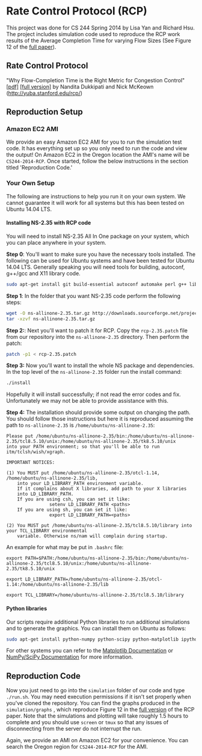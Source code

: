 # Rate Control Protocol (RCP)

This project was done for CS 244 Spring 2014 by Lisa Yan and Richard Hsu.
The project includes simulation code used to reproduce the RCP work results
of the Average Completion Time for varying Flow Sizes (See Figure 12 of the
[full paper][full]).

## Rate Control Protocol

"Why Flow-Completion Time is the Right Metric for Congestion Control"
[\[pdf\]][paper] [\[full version\]][full]
by Nandita Dukkipati and Nick McKeown (http://yuba.stanford.edu/rcp/)

## Reproduction Setup

### Amazon EC2 AMI

We provide an easy Amazon EC2 AMI for you to run the simulation test code. It
has everything set up so you only need to run the code and view the output!
On Amazon EC2 in the Oregon location the AMI's name will be `CS244-2014-RCP`. Once started, follow the below instructions in the section titled 'Reproduction Code.'

### Your Own Setup

The following are instructions to help you run it on your own system. We
cannot guarantee it will work for all systems but this has been tested on
Ubuntu 14.04 LTS.

#### Installing NS-2.35 with RCP code

You will need to install NS-2.35 All In One package on your system, which you
can place anywhere in your system.

**Step 0**: You'll want to make sure you have the necessary tools installed.
The following can be used for Ubuntu systems and have been tested for Ubuntu
14.04 LTS. Generally speaking you will need tools for building, autoconf,
g++/gcc and X11 library code.

```bash
sudo apt-get install git build-essential autoconf automake perl g++ libx11-dev libxt-dev libx11-dev libxmu-dev xorg-dev xgraph
```

**Step 1**: In the folder that you want NS-2.35 code perform the following steps:

```bash
wget -O ns-allinone-2.35.tar.gz http://downloads.sourceforge.net/project/nsnam/allinone/ns-allinone-2.35/ns-allinone-2.35.tar.gz?r=http%3A%2F%2Fsourceforge.net%2Fprojects%2Fnsnam%2Ffiles%2Fallinone%2Fns-allinone-2.35%2F&ts=1401492260&use_mirror=tcpdiag
tar -xzvf ns-allinone-2.35.tar.gz
```

**Step 2:**: Next you'll want to patch it for RCP. Copy the `rcp-2.35.patch`
file from our repository into the `ns-allinone-2.35` directory. Then 
perform the patch:

```bash
patch -p1 < rcp-2.35.patch
```

**Step 3:** Now you'll want to install the whole NS package and dependencies.
In the top level of the `ns-allinone-2.35` folder run the install command:

```bash
./install
```

Hopefully it will install successfully; if not read the error codes and fix.
Unfortunately we may not be able to provide assistance with this.

**Step 4:** The installation should provide some output on changing the path.
You should follow those instructions but here it is reproduced assuming the
path to `ns-allinone-2.35` is `/home/ubuntu/ns-allinone-2.35`:

```
Please put /home/ubuntu/ns-allinone-2.35/bin:/home/ubuntu/ns-allinone-2.35/tcl8.5.10/unix:/home/ubuntu/ns-allinone-2.35/tk8.5.10/unix
into your PATH environment; so that you'll be able to run itm/tclsh/wish/xgraph.

IMPORTANT NOTICES:

(1) You MUST put /home/ubuntu/ns-allinone-2.35/otcl-1.14, /home/ubuntu/ns-allinone-2.35/lib,
    into your LD_LIBRARY_PATH environment variable.
    If it complains about X libraries, add path to your X libraries
    into LD_LIBRARY_PATH.
    If you are using csh, you can set it like:
                setenv LD_LIBRARY_PATH <paths>
    If you are using sh, you can set it like:
                export LD_LIBRARY_PATH=<paths>

(2) You MUST put /home/ubuntu/ns-allinone-2.35/tcl8.5.10/library into your TCL_LIBRARY environmental
    variable. Otherwise ns/nam will complain during startup.
```

An example for what may be put in `.bashrc` file:

```
export PATH=$PATH:/home/ubuntu/ns-allinone-2.35/bin:/home/ubuntu/ns-allinone-2.35/tcl8.5.10/unix:/home/ubuntu/ns-allinone-2.35/tk8.5.10/unix

export LD_LIBRARY_PATH=/home/ubuntu/ns-allinone-2.35/otcl-1.14:/home/ubuntu/ns-allinone-2.35/lib

export TCL_LIBRARY=/home/ubuntu/ns-allinone-2.35/tcl8.5.10/library
```

#### Python libraries

Our scripts require additional Python libraries to run additional simulations and to generate the graphics. You can install them on Ubuntu as follows:

```bash
sudo apt-get install python-numpy python-scipy python-matplotlib ipython ipython-notebook python-pandas python-sympy python-nose
```

For other systems you can refer to the [Matplotlib Documentation][matplotlib] or [NumPy/SciPy Documentation][scipy]
for more information.

## Reproduction Code

Now you just need to go into the `simulation` folder of our code and type
`./run.sh`. You may need execution permissions if it isn't set properly when
you've cloned the repository. You can find the graphs produced in the
`simulation/graphs` , which reproduce Figure 12 in the
[full version][full] of the RCP paper. Note that the simulations and plotting
will take roughly 1.5 hours to complete and you should use `screen` or `tmux`
so that any issues of disconnecting from the server do not interrupt the
run.

Again, we provide an AMI on Amazon EC2 for your convenience. You can search
the Oregon region for `CS244-2014-RCP` for the AMI. 

[paper]: http://yuba.stanford.edu/rcp/flowCompTime-dukkipati.pdf
[full]: http://yuba.stanford.edu/techreports/TR05-HPNG-112102.pdf
[matplotlib]: http://matplotlib.org/users/installing.html
[scipy]: http://docs.scipy.org/doc/

